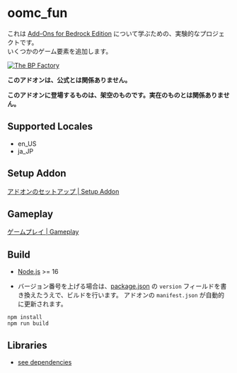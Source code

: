 # oomc_fun

これは [Add-Ons for Bedrock Edition](https://www.minecraft.net/addons/) について学ぶための、実験的なプロジェクトです。  
いくつかのゲーム要素を追加します。

[![The BP Factory](https://img.youtube.com/vi/1fsmc1dIYQs/0.jpg)](https://www.youtube.com/watch?v=1fsmc1dIYQs)

**このアドオンは、公式とは関係ありません。**

**このアドオンに登場するものは、架空のものです。実在のものとは関係ありません。**

## Supported Locales

- en_US
- ja_JP

## Setup Addon

[アドオンのセットアップ | Setup Addon](docs/setup_addon.md)

## Gameplay

[ゲームプレイ | Gameplay](docs/play_addon.md)

## Build

- [Node.js](https://nodejs.org/) >= 16

- バージョン番号を上げる場合は、[package.json](./package.json) の
  `version` フィールドを書き換えたうえで、ビルドを行います。
  アドオンの `manifest.json` が自動的に更新されます。

```
npm install
npm run build
```

## Libraries

- [see dependencies](./package.json)
